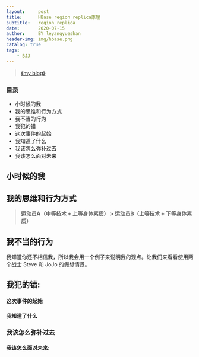 ```yaml
---
layout:     post
title:      HBase region replica原理
subtitle:   region replica
date:       2020-07-15
author:     BY leyangyueshan
header-img: img/hbase.png
catalog: true
tags:
    - BJJ
---
```


> [《my blog》](https://leyangyueshan.github.io/)



### 目录

- 小时候的我
- 我的思维和行为方式
- 我不当的行为
- 我犯的错
- 这次事件的起始
- 我知道了什么
- 我该怎么弥补过去
- 我该怎么面对未来


## 小时候的我



## 我的思维和行为方式


> **运动员A（中等技术 + 上等身体素质） >  运动员B（上等技术 + 下等身体素质）**

## 我不当的行为

我知道你还不相信我，所以我会用一个例子来说明我的观点。让我们来看看使用两个战士 Steve 和 JoJo 的假想情景。

## 我犯的错:


#### 这次事件的起始


#### 我知道了什么


### 我该怎么弥补过去



#### 我该怎么面对未来:

